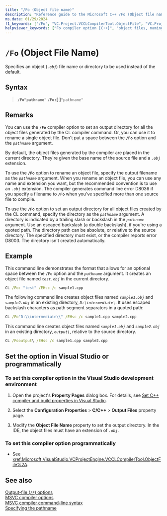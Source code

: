 ```yaml
---
title: "/Fo (Object file name)"
description: "Reference guide to the Microsoft C++ /Fo (Object file name) compiler option in Visual Studio."
ms.date: 01/29/2024
f1_keywords: ["/Fo", "VC.Project.VCCLCompilerTool.ObjectFile", "VC.Project.VCCLWCECompilerTool.ObjectFile"]
helpviewer_keywords: ["Fo compiler option [C++]", "object files, naming", "/Fo compiler option [C++]", "-Fo compiler option [C++]"]
---
```

# `/Fo` (Object File Name)

Specifies an object (*`.obj`*) file name or directory to be used instead of the default.

## Syntax

> **`/Fo"pathname"`
> **`/Fo:`**[** **]**`"pathname"`

## Remarks

You can use the **`/Fo`** compiler option to set an output directory for all the object files generated by the CL compiler command. Or, you can use it to rename a single object file. Don't put a space between the **`/Fo`** option and the *`pathname`* argument.

By default, the object files generated by the compiler are placed in the current directory. They're given the base name of the source file and a *`.obj`* extension.

To use the **`/Fo`** option to rename an object file, specify the output filename as the *`pathname`* argument. When you rename an object file, you can use any name and extension you want, but the recommended convention is to use an *`.obj`* extension. The compiler generates command line error D8036 if you specify a filename to **`/Fo`** when you've specified more than one source file to compile.

To use the **`/Fo`** option to set an output directory for all object files created by the CL command, specify the directory as the *`pathname`* argument. A directory is indicated by a trailing slash or backslash in the *`pathname`* argument. Use an escaped backslash (a double backslash), if you're using a quoted path. The directory path can be absolute, or relative to the source directory. The specified directory must exist, or the compiler reports error D8003. The directory isn't created automatically.

## Example

This command line demonstrates the format that allows for an optional space between the `/Fo` option and the *`pathname`* argument. It creates an object file named *`test.obj`* in the current directory.

```cmd
CL /Fo: "test" /EHsc /c sample1.cpp
```

The following command line creates object files named *`sample1.obj`* and *`sample2.obj`* in an existing directory, *`D:\intermediate\`*. It uses escaped backslash characters as path segment separators in a quoted path:

```cmd
CL /Fo"D:\\intermediate\\" /EHsc /c sample1.cpp sample2.cpp
```

This command line creates object files named *`sample1.obj`* and *`sample2.obj`* in an existing directory, *`output\`*, relative to the source directory.

```cmd
CL /Fooutput\ /EHsc /c sample1.cpp sample2.cpp
```

## Set the option in Visual Studio or programmatically

### To set this compiler option in the Visual Studio development environment

1. Open the project's **Property Pages** dialog box. For details, see [Set C++ compiler and build properties in Visual Studio](../working-with-project-properties.md).

1. Select the **Configuration Properties** > **C/C++** > **Output Files** property page.

1. Modify the **Object File Name** property to set the output directory. In the IDE, the object files must have an extension of *`.obj`*.

### To set this compiler option programmatically

- See <xref:Microsoft.VisualStudio.VCProjectEngine.VCCLCompilerTool.ObjectFile%2A>.

## See also

[Output-file (`/F`) options](output-file-f-options.md)\
[MSVC compiler options](compiler-options.md)\
[MSVC compiler command-line syntax](compiler-command-line-syntax.md)\
[Specifying the pathname](specifying-the-pathname.md)
